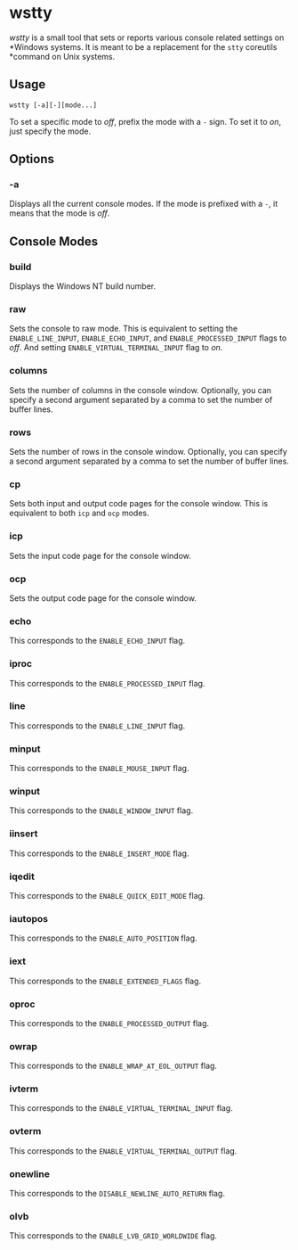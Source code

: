# wstty

*wstty* is a small tool that sets or reports various console related settings on
*Windows systems. It is meant to be a replacement for the `stty` coreutils
*command on Unix systems.


## Usage

```shell
wstty [-a][-][mode...]
```

To set a specific mode to _off_, prefix the mode with a `-` sign. To set it to
_on_, just specify the mode.

## Options

### **-a**

Displays all the current console modes. If the mode is prefixed with a `-`, it
means that the mode is _off_.

## Console Modes

### **build**

Displays the Windows NT build number.

### **raw**

Sets the console to raw mode. This is equivalent to setting the
`ENABLE_LINE_INPUT`, `ENABLE_ECHO_INPUT`, and `ENABLE_PROCESSED_INPUT` flags
to _off_. And setting `ENABLE_VIRTUAL_TERMINAL_INPUT` flag to _on_.

### **columns**

Sets the number of columns in the console window. Optionally, you can specify
a second argument separated by a comma to set the number of buffer lines.

### **rows**

Sets the number of rows in the console window. Optionally, you can specify
a second argument separated by a comma to set the number of buffer lines.

### **cp**

Sets both input and output code pages for the console window. This is equivalent
to both `icp` and `ocp` modes.

### **icp**

Sets the input code page for the console window.

### **ocp**

Sets the output code page for the console window.

### **echo**

This corresponds to the `ENABLE_ECHO_INPUT` flag.

### **iproc**

This corresponds to the `ENABLE_PROCESSED_INPUT` flag.

### **line**

This corresponds to the `ENABLE_LINE_INPUT` flag.

### **minput**

This corresponds to the `ENABLE_MOUSE_INPUT` flag.

### **winput**

This corresponds to the `ENABLE_WINDOW_INPUT` flag.

### **iinsert**

This corresponds to the `ENABLE_INSERT_MODE` flag.

### **iqedit**

This corresponds to the `ENABLE_QUICK_EDIT_MODE` flag.

### **iautopos**

This corresponds to the `ENABLE_AUTO_POSITION` flag.

### **iext**

This corresponds to the `ENABLE_EXTENDED_FLAGS` flag.

### **oproc**

This corresponds to the `ENABLE_PROCESSED_OUTPUT` flag.

### **owrap**

This corresponds to the `ENABLE_WRAP_AT_EOL_OUTPUT` flag.

### **ivterm**

This corresponds to the `ENABLE_VIRTUAL_TERMINAL_INPUT` flag.

### **ovterm**

This corresponds to the `ENABLE_VIRTUAL_TERMINAL_OUTPUT` flag.

### **onewline**

This corresponds to the `DISABLE_NEWLINE_AUTO_RETURN` flag.

### **olvb**

This corresponds to the `ENABLE_LVB_GRID_WORLDWIDE` flag.